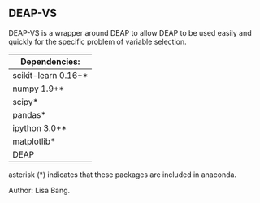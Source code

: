 DEAP-VS
---

DEAP-VS is a wrapper around DEAP to allow DEAP to be used easily and quickly for the specific problem of variable selection.

| Dependencies:
| ----------------------------
| scikit-learn 0.16+*
| numpy 1.9+*
| scipy*
| pandas*
| ipython 3.0+*
| matplotlib*
| DEAP


asterisk (*) indicates that these packages are included in anaconda.


Author: Lisa Bang.

